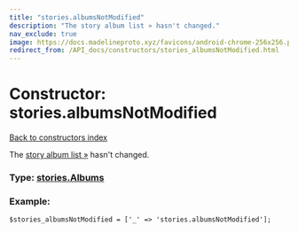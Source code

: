```yaml
---
title: "stories.albumsNotModified"
description: "The story album list » hasn't changed."
nav_exclude: true
image: https://docs.madelineproto.xyz/favicons/android-chrome-256x256.png
redirect_from: /API_docs/constructors/stories_albumsNotModified.html
---
```

# Constructor: stories.albumsNotModified  
[Back to constructors index](/API_docs/constructors/index.html)



The [story album list »](https://core.telegram.org/api/stories#story-albums) hasn't changed.




### Type: [stories.Albums](/API_docs/types/stories.Albums.html)


### Example:

```
$stories_albumsNotModified = ['_' => 'stories.albumsNotModified'];
```  
